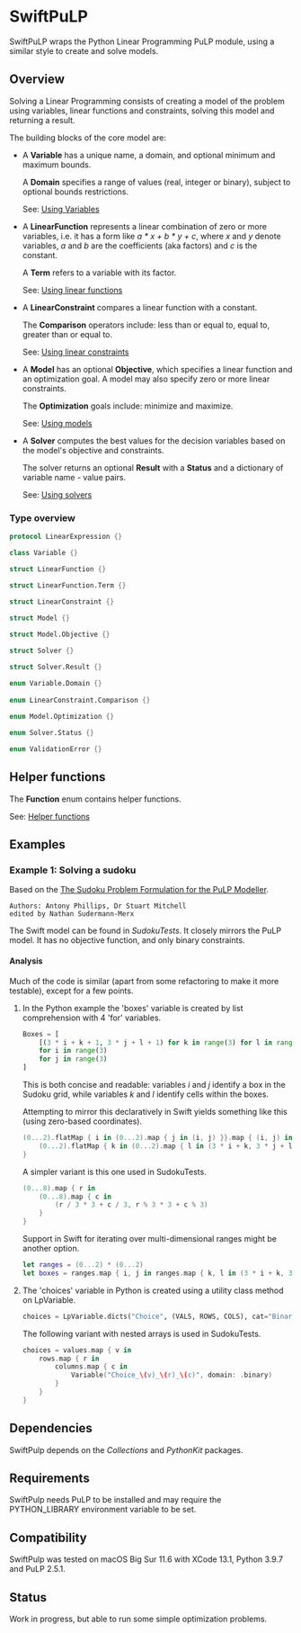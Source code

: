 # SwiftPuLP

SwiftPuLP wraps the Python Linear Programming PuLP module, using a similar style to create and solve models.

## Overview

Solving a Linear Programming consists of creating a model of the problem using variables, linear functions and constraints, solving this model and returning a result.

The building blocks of the core model are:

* A **Variable** has a unique name, a domain, and optional minimum and maximum bounds.
    
    A **Domain** specifies a range of values (real, integer or binary), subject to optional bounds restrictions.

    See: [Using Variables](Sources/SwiftPuLP/Documentation.docc/UsingVariables.md)

* A **LinearFunction** represents a linear combination of zero or more variables, i.e. it has a form like *a \* x + b \* y + c*, where *x* and *y* denote variables, *a* and *b* are the coefficients (aka factors) and *c* is the constant.

    A **Term** refers to a variable with its factor.
    
    See: [Using linear functions](Sources/SwiftPuLP/Documentation.docc/UsingLinearFunctions.md)

* A **LinearConstraint**  compares a linear function with a constant.

    The **Comparison** operators include: less than or equal to, equal to, greater than or equal to.
    
    See: [Using linear constraints](Sources/SwiftPuLP/Documentation.docc/UsingLinearConstraints.md)

* A **Model** has an optional **Objective**, which specifies a linear function and an optimization goal. A model may also specify zero or more linear constraints.

    The **Optimization** goals include: minimize and maximize.

    See: [Using models](Sources/SwiftPuLP/Documentation.docc/UsingModels.md)

* A **Solver** computes the best values for the decision variables based on the model's objective and constraints.

    The solver returns an optional **Result** with a **Status** and a dictionary of variable name - value pairs.

    See: [Using solvers](Sources/SwiftPuLP/Documentation.docc/UsingSolvers.md)

### Type overview

```swift
protocol LinearExpression {}

class Variable {}

struct LinearFunction {}

struct LinearFunction.Term {}
    
struct LinearConstraint {}

struct Model {}

struct Model.Objective {}

struct Solver {}

struct Solver.Result {}

enum Variable.Domain {}
    
enum LinearConstraint.Comparison {}
    
enum Model.Optimization {}

enum Solver.Status {}

enum ValidationError {}

```

## Helper functions

The **Function** enum contains helper functions.

See: [Helper functions](Sources/SwiftPuLP/Documentation.docc/HelperFunctions.md)
    
## Examples

### Example 1: Solving a sudoku

Based on the [The Sudoku Problem Formulation for the PuLP Modeller](https://coin-or.github.io/pulp/CaseStudies/a_sudoku_problem.html).

    Authors: Antony Phillips, Dr Stuart Mitchell
    edited by Nathan Sudermann-Merx

The Swift model can be found in *SudokuTests*. It closely mirrors the PuLP model. It has no objective function, and only binary constraints.

#### Analysis

Much of the code is similar (apart from some refactoring to make it more testable), except for a few points.

1. In the Python example the 'boxes' variable is created by list comprehension with 4 'for' variables.

    ```python
    Boxes = [    
        [(3 * i + k + 1, 3 * j + l + 1) for k in range(3) for l in range(3)]
        for i in range(3)
        for j in range(3)
    ]
    ```

    This is both concise and readable: variables *i* and *j* identify a box in the Sudoku grid, while variables *k* and *l* identify cells within the boxes.
    
    Attempting to mirror this declaratively in Swift yields something like this (using zero-based coordinates).
    
    ```swift
    (0...2).flatMap { i in (0...2).map { j in (i, j) }}.map { (i, j) in
        (0...2).flatMap { k in (0...2).map { l in (3 * i + k, 3 * j + l) }}
    }
    ```
    
    A simpler variant is this one used in SudokuTests.    
    
    ```swift
    (0...8).map { r in
        (0...8).map { c in
            (r / 3 * 3 + c / 3, r % 3 * 3 + c % 3) 
        } 
    }
    ```
    
    Support in Swift for iterating over multi-dimensional ranges might be another option.
    
    ```swift
    let ranges = (0...2) * (0...2)  
    let boxes = ranges.map { i, j in ranges.map { k, l in (3 * i + k, 3 * j + l) }}
    ```

2. The 'choices' variable in Python is created using a utility class method on LpVariable.

    ```python
    choices = LpVariable.dicts("Choice", (VALS, ROWS, COLS), cat="Binary")
    ```
    
    The following variant with nested arrays is used in SudokuTests.
    
    ```swift
    choices = values.map { v in
        rows.map { r in
            columns.map { c in
                Variable("Choice_\(v)_\(r)_\(c)", domain: .binary)
            }
        }
    }
    ```

## Dependencies

SwiftPulp depends on the *Collections* and *PythonKit* packages.

## Requirements

SwiftPulp needs PuLP to be installed and may require the PYTHON_LIBRARY environment variable to be set.

## Compatibility

SwiftPulp was tested on macOS Big Sur 11.6 with XCode 13.1, Python 3.9.7 and PuLP 2.5.1.

## Status

Work in progress, but able to run some simple optimization problems.
